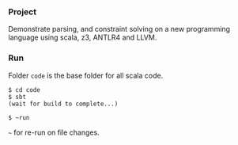 
### Project

Demonstrate parsing, and constraint solving on a new programming language 
using scala, z3, ANTLR4 and LLVM. 

### Run

Folder ```code``` is the base folder for all scala code. 

```
$ cd code
$ sbt
(wait for build to complete...)

$ ~run 
```

 ```~```  for re-run on file changes. 


